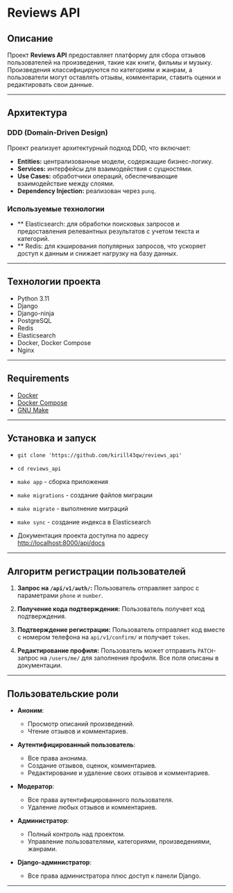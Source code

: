 # Reviews API

## Описание

Проект **Reviews API** предоставляет платформу для сбора отзывов пользователей на произведения, такие как книги, фильмы и музыку. Произведения классифицируются по категориям и жанрам, а пользователи могут оставлять отзывы, комментарии, ставить оценки и редактировать свои данные.

---

## Архитектура

### DDD (Domain-Driven Design)
Проект реализует архитектурный подход DDD, что включает:

- **Entities:** централизованные модели, содержащие бизнес-логику.
- **Services:** интерфейсы для взаимодействия с сущностями.
- **Use Cases:** обработчики операций, обеспечивающие взаимодействие между слоями.
- **Dependency Injection:** реализован через `punq`.

### Используемые технологии
- ** Elasticsearch: для обработки поисковых запросов и предоставления релевантных результатов с учетом текста и категорий.
- ** Redis: для кэширования популярных запросов, что ускоряет доступ к данным и снижает нагрузку на базу данных.

---

## Технологии проекта

- Python 3.11
- Django
- Django-ninja
- PostgreSQL
- Redis
- Elasticsearch
- Docker, Docker Compose
- Nginx

---

## Requirements

- [Docker](https://www.docker.com/get-started)
- [Docker Compose](https://docs.docker.com/compose/install/)
- [GNU Make](https://www.gnu.org/software/make/)

---

## Установка и запуск
* `git clone 'https://github.com/kirill43qw/reviews_api'`
* `cd reviews_api`
* `make app` - сборка приложения
* `make migrations` - создание файлов миграции
* `make migrate` - выполнение миграций
* `make sync` -  создание индекса в Elasticsearch

* Документация проекта доступна по адресу [http://localhost:8000/api/docs](http://localhost:8000/api/docs)

---
## Алгоритм регистрации пользователей

1. **Запрос на `/api/v1/auth/`:**
   Пользователь отправляет запрос с параметрами `phone` и `number`.
   
2. **Получение кода подтверждения:**
   Пользователь получвет код подтверждения.

3. **Подтверждение регистрации:**
   Пользователь отправляет код вместе с номером телефона на `api/v1/confirm/` и получает `token`.

4. **Редактирование профиля:**
   Пользователь может отправить `PATCH`-запрос на `/users/me/` для заполнения профиля. Все поля описаны в документации.

---

## Пользовательские роли

- **Аноним**:
  - Просмотр описаний произведений.
  - Чтение отзывов и комментариев.

- **Аутентифицированный пользователь**:
  - Все права анонима.
  - Создание отзывов, оценок, комментариев.
  - Редактирование и удаление своих отзывов и комментариев.

- **Модератор**:
  - Все права аутентифицированного пользователя.
  - Удаление любых отзывов и комментариев.

- **Администратор**:
  - Полный контроль над проектом.
  - Управление пользователями, категориями, произведениями, жанрами.

- **Django-администратор**:
  - Все права администратора плюс доступ к панели Django.

---



